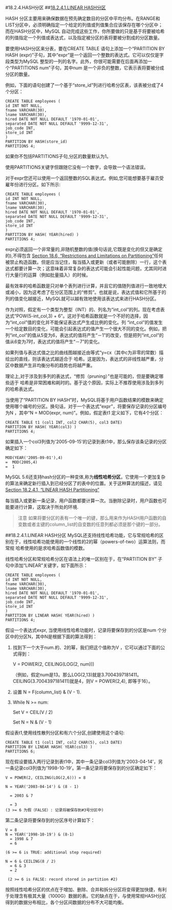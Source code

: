 
#18.2.4.HASH分区
##[18.2.4.1.LINEAR HASH分区](18.2.4.1)

HASH 分区主要用来确保数据在预先确定数目的分区中平均分布。在RANGE和LIST分区中，必须明确指定一个给定的列值或列值集合应该保存在哪个分区中；而在HASH分区中，MySQL 自动完成这些工作，你所要做的只是基于将要被哈希的列值指定一个列值或表达式，以及指定被分区的表将要被分割成的分区数量。

要使用HASH分区来分表，要在CREATE TABLE 语句上添加一个“PARTITION BY HASH (expr)”子句，其中“expr”是一个返回一个整数的表达式。它可以仅仅是字段类型为MySQL 整型的一列的名字。此外，你很可能需要在后面再添加一个“PARTITIONS num”子句，其中num 是一个非负的整数，它表示表将要被分成分区的数量。

例如，下面的语句创建了一个基于“store_id”列进行哈希分区表，该表被分成了4个分区：

    CREATE TABLE employees (
    id INT NOT NULL,
    fname VARCHAR(30),
    lname VARCHAR(30),
    hired DATE NOT NULL DEFAULT '1970-01-01',
    separated DATE NOT NULL DEFAULT '9999-12-31',
    job_code INT,
    store_id INT
    )
    PARTITION BY HASH(store_id)
    PARTITIONS 4;

如果你不包括PARTITIONS子句,分区的数量默认为1。　　　　

使用PARTITIONS关键字但跟随它没有一个数字，会导致一个语法错误。　　　　

对于expr您还可以使用一个返回整数的SQL表达式。例如,您可能想要基于雇员受雇年份进行分区。如下所示:
    
    CREATE TABLE employees (
    id INT NOT NULL,
    fname VARCHAR(30),
    lname VARCHAR(30),
    hired DATE NOT NULL DEFAULT '1970-01-01',
    separated DATE NOT NULL DEFAULT '9999-12-31',
    job_code INT,
    store_id INT
    )
    PARTITION BY HASH( YEAR(hired) )
    PARTITIONS 4;

expr必须返回一个非常量的,非随机整数的值(换句话说,它既是变化的但又是确定的),不得包含 [Section 18.6, “Restrictions and Limitations on Partitioning”](./18.06.00_Restrictions_and_Limitations_on_Partitioning.md)任何被禁止构造函数。但是应当记住，每当插入或更新（或者可能删除）一行，这个表达式都要计算一次；这意味着非常复杂的表达式可能会引起性能问题，尤其同时进行大量行的运算（例如批量插入）的时候。

最有效率的哈希函数是只对单个表列进行计算，并且它的值随列值进行一致地增大或减小，因为这考虑了在分区范围上的“修剪”。也就是说，表达式值和它所基于的列的值变化越接近，MySQL就可以越有效地使用该表达式来进行HASH分区。

作为对照，假定有一个类型为整型（INT）的、列名为“int_col”的列。现在考虑表达式“POW(5-int_col,3) + 6”。这对于哈希函数就是一个不好的选择，因为“int_col”值的变化并不能保证表达式产生成比例的变化。列 “int_col”的值发生一个给定数目的变化，可能会引起表达式的值产生一个很大不同的变化。例如，把列“int_col”的值从5变为6，表达式的值将产生“－1”的改变，但是把列“int_col”的值从6变为7时，表达式的值将产生“－7”的变化。

如果列值与表达式值之比的曲线图越接近由等式“y=cx（其中c为非零的常数）描绘出的直线，则该表达式越适合于 哈希。这是因为，表达式的非线性越严重，分区中数据产生非均衡分布的趋势也将越严重。

理论上,对于涉及到多列的表达式，“修剪（pruning）”也是可能的，但是要确定哪些适于 哈希是非常困难和耗时的。基于这个原因，实际上不推荐使用涉及到多列的哈希表达式。　　　　

当使用了“PARTITION BY HASH”时，MySQL将基于用户函数结果的模数来确定使用哪个编号的分区。换句话，对于一个表达式“expr”，将要保存记录的分区编号为N ，其中“N = MOD(expr, num)”。例如，假定表t1 定义如下，它有4个分区： 

    CREATE TABLE t1 (col1 INT, col2 CHAR(5), col3 DATE)
    PARTITION BY HASH( YEAR(col3) )
    PARTITIONS 4;
如果插入一个col3列值为'2005-09-15'的记录到表t1中，那么保存该条记录的分区确定如下：

    MOD(YEAR('2005-09-01'),4)
    =  MOD(2005,4)
    =  1

MySQL 5.6还支持hash分区的一种变体,称为**线性哈希分区**，它使用一个更加复杂的算法来确定新行插入到已经分区了的表中的位置。关于这种算法的描述，请见 [Section 18.2.4.1, “LINEAR HASH Partitioning”](./18.02.04_HASH_Partitioning.md#18.2.4.1)　　　　

每当插入或更新一条记录，用户函数都要计算一次。当删除记录时，用户函数也可能要进行计算，这取决于所处的环境.

>注意
>如果将要分区的表有一个唯一的键，那么用来作为HASH用户函数的自变数或者主键的column_list的自变数的任意列都必须是那个键的一部分。


##18.2.4.1.LINEAR HASH分区
MySQL还支持线性哈希功能，它与常规哈希的区别在于，线性哈希功能使用的一个线性的2的幂（powers-of-two）运算法则，而常规 哈希使用的是求哈希函数值的模数。

线性哈希分区和常规哈希分区在语法上的唯一区别在于，在“PARTITION BY” 子句中添加“LINEAR”关键字，如下面所示：

    CREATE TABLE employees (
    id INT NOT NULL,
    fname VARCHAR(30),
    lname VARCHAR(30),
    hired DATE NOT NULL DEFAULT '1970-01-01',
    separated DATE NOT NULL DEFAULT '9999-12-31',
    job_code INT,
    store_id INT
    )
    PARTITION BY LINEAR HASH( YEAR(hired) )
    PARTITIONS 4;

假设一个表达式expr, 当使用线性哈希功能时，记录将要保存到的分区是num 个分区中的分区N，其中N是根据下面的算法得到：

1.  找到下一个大于num.的、2的幂，我们把这个值称为V ，它可以通过下面的公式得到：

    V = POWER(2, CEILING(LOG(2, num)))
  
    （例如，假定num是13。那么LOG(2,13)就是3.7004397181411。 CEILING(3.7004397181411)就是4，则V = POWER(2,4), 即等于16）。

2.   设置 N = F(column_list) & (V - 1). 
3.   While N >= num: 
     
     Set V = CEIL(V / 2)
 
     Set N = N & (V - 1) 
   
假设表t1,使用线性散列分区和有六个分区,创建使用这个语句:

    CREATE TABLE t1 (col1 INT, col2 CHAR(5), col3 DATE)
    PARTITION BY LINEAR HASH( YEAR(col3) )
    PARTITIONS 6;
现在假设要插入两行记录到表t1中，其中一条记录col3列值为'2003-04-14'，另一条记录col3列值为'1998-10-19'。第一条记录将要保存到的分区确定如下：

    V = POWER(2, CEILING(LOG(2,6))) = 8

    N = YEAR('2003-04-14') & (8 - 1)

      = 2003 & 7

      = 3
    (3 >= 6 为假（FALSE）: 记录将被保存到#3号分区中)
 
第二条记录将要保存到的分区序号计算如下： 
    
    V = 8
    N = YEAR('1998-10-19') & (8-1)
      = 1998 & 7
      = 6

    (6 >= 6 is TRUE: additional step required)

    N = 6 & CEILING(8 / 2)
      = 6 & 3
      = 2

     (2 >= 6 is FALSE: record stored in partition #2)

按照线性哈希分区的优点在于增加、删除、合并和拆分分区将变得更加快捷，有利于处理含有极其大量（1000G）数据的表。它的缺点在于，与使用常规HASH分区得到的数据分布相比，各个分区间数据的分布不大可能均衡。